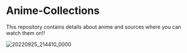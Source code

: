 # Anime-Collections

This repository contains details about anime and sources where you can watch them on!!

![20220925_214410_0000](https://wallpaper.dog/large/20471320.jpg)

